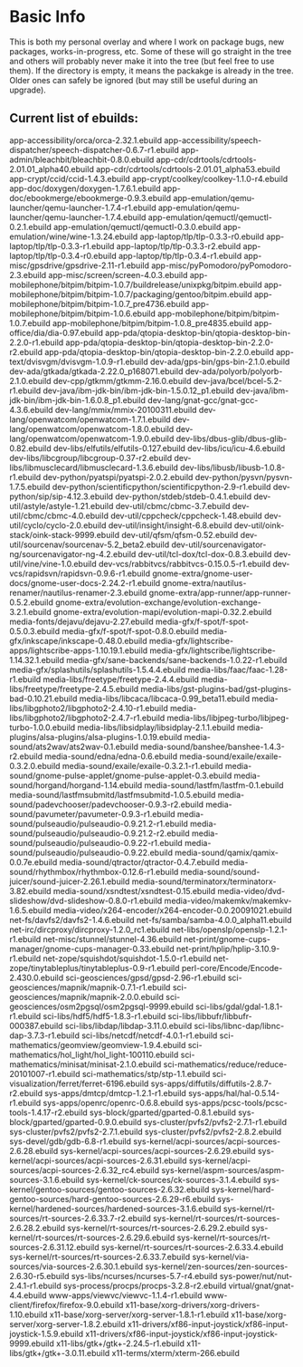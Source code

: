 # Basic Info

This is both my personal overlay and where I work on package bugs, new 
packages, works-in-progress,  etc.  Some of these will go straight in 
the tree and others will probably never make it into the tree (but 
feel free to use them).  If the directory is empty, it means the packakge 
is already in the tree.  Older ones can safely be ignored (but may still 
be useful during an upgrade).

## Current list of ebuilds:

app-accessibility/orca/orca-2.32.1.ebuild
app-accessibility/speech-dispatcher/speech-dispatcher-0.6.7-r1.ebuild
app-admin/bleachbit/bleachbit-0.8.0.ebuild
app-cdr/cdrtools/cdrtools-2.01.01_alpha40.ebuild
app-cdr/cdrtools/cdrtools-2.01.01_alpha53.ebuild
app-crypt/ccid/ccid-1.4.3.ebuild
app-crypt/coolkey/coolkey-1.1.0-r4.ebuild
app-doc/doxygen/doxygen-1.7.6.1.ebuild
app-doc/ebookmerge/ebookmerge-0.9.3.ebuild
app-emulation/qemu-launcher/qemu-launcher-1.7.4-r1.ebuild
app-emulation/qemu-launcher/qemu-launcher-1.7.4.ebuild
app-emulation/qemuctl/qemuctl-0.2.1.ebuild
app-emulation/qemuctl/qemuctl-0.3.0.ebuild
app-emulation/wine/wine-1.3.24.ebuild
app-laptop/tlp/tlp-0.3.3-r0.ebuild
app-laptop/tlp/tlp-0.3.3-r1.ebuild
app-laptop/tlp/tlp-0.3.3-r2.ebuild
app-laptop/tlp/tlp-0.3.4-r0.ebuild
app-laptop/tlp/tlp-0.3.4-r1.ebuild
app-misc/gpsdrive/gpsdrive-2.11-r1.ebuild
app-misc/pyPomodoro/pyPomodoro-2.3.ebuild
app-misc/screen/screen-4.0.3.ebuild
app-mobilephone/bitpim/bitpim-1.0.7/buildrelease/unixpkg/bitpim.ebuild
app-mobilephone/bitpim/bitpim-1.0.7/packaging/gentoo/bitpim.ebuild
app-mobilephone/bitpim/bitpim-1.0.7_pre4736.ebuild
app-mobilephone/bitpim/bitpim-1.0.6.ebuild
app-mobilephone/bitpim/bitpim-1.0.7.ebuild
app-mobilephone/bitpim/bitpim-1.0.8_pre4835.ebuild
app-office/dia/dia-0.97.ebuild
app-pda/qtopia-desktop-bin/qtopia-desktop-bin-2.2.0-r1.ebuild
app-pda/qtopia-desktop-bin/qtopia-desktop-bin-2.2.0-r2.ebuild
app-pda/qtopia-desktop-bin/qtopia-desktop-bin-2.2.0.ebuild
app-text/dvisvgm/dvisvgm-1.0.9-r1.ebuild
dev-ada/gps-bin/gps-bin-2.1.0.ebuild
dev-ada/gtkada/gtkada-2.22.0_p168071.ebuild
dev-ada/polyorb/polyorb-2.1.0.ebuild
dev-cpp/gtkmm/gtkmm-2.16.0.ebuild
dev-java/bcel/bcel-5.2-r1.ebuild
dev-java/ibm-jdk-bin/ibm-jdk-bin-1.5.0.12_p1.ebuild
dev-java/ibm-jdk-bin/ibm-jdk-bin-1.6.0.8_p1.ebuild
dev-lang/gnat-gcc/gnat-gcc-4.3.6.ebuild
dev-lang/mmix/mmix-20100311.ebuild
dev-lang/openwatcom/openwatcom-1.7.1.ebuild
dev-lang/openwatcom/openwatcom-1.8.0.ebuild
dev-lang/openwatcom/openwatcom-1.9.0.ebuild
dev-libs/dbus-glib/dbus-glib-0.82.ebuild
dev-libs/elfutils/elfutils-0.127.ebuild
dev-libs/icu/icu-4.6.ebuild
dev-libs/libcgroup/libcgroup-0.37-r2.ebuild
dev-libs/libmusclecard/libmusclecard-1.3.6.ebuild
dev-libs/libusb/libusb-1.0.8-r1.ebuild
dev-python/pyatspi/pyatspi-2.0.2.ebuild
dev-python/pysvn/pysvn-1.7.5.ebuild
dev-python/scientificpython/scientificpython-2.9-r1.ebuild
dev-python/sip/sip-4.12.3.ebuild
dev-python/stdeb/stdeb-0.4.1.ebuild
dev-util/astyle/astyle-1.21.ebuild
dev-util/cbmc/cbmc-3.7.ebuild
dev-util/cbmc/cbmc-4.0.ebuild
dev-util/cppcheck/cppcheck-1.48.ebuild
dev-util/cyclo/cyclo-2.0.ebuild
dev-util/insight/insight-6.8.ebuild
dev-util/oink-stack/oink-stack-9999.ebuild
dev-util/qfsm/qfsm-0.52.ebuild
dev-util/sourcenav/sourcenav-5.2_beta2.ebuild
dev-util/sourcenavigator-ng/sourcenavigator-ng-4.2.ebuild
dev-util/tcl-dox/tcl-dox-0.8.3.ebuild
dev-util/vine/vine-1.0.ebuild
dev-vcs/rabbitvcs/rabbitvcs-0.15.0.5-r1.ebuild
dev-vcs/rapidsvn/rapidsvn-0.9.6-r1.ebuild
gnome-extra/gnome-user-docs/gnome-user-docs-2.24.2-r1.ebuild
gnome-extra/nautilus-renamer/nautilus-renamer-2.3.ebuild
gnome-extra/app-runner/app-runner-0.5.2.ebuild
gnome-extra/evolution-exchange/evolution-exchange-3.2.1.ebuild
gnome-extra/evolution-mapi/evolution-mapi-0.32.2.ebuild
media-fonts/dejavu/dejavu-2.27.ebuild
media-gfx/f-spot/f-spot-0.5.0.3.ebuild
media-gfx/f-spot/f-spot-0.8.0.ebuild
media-gfx/inkscape/inkscape-0.48.0.ebuild
media-gfx/lightscribe-apps/lightscribe-apps-1.10.19.1.ebuild
media-gfx/lightscribe/lightscribe-1.14.32.1.ebuild
media-gfx/sane-backends/sane-backends-1.0.22-r1.ebuild
media-gfx/splashutils/splashutils-1.5.4.4.ebuild
media-libs/faac/faac-1.28-r1.ebuild
media-libs/freetype/freetype-2.4.4.ebuild
media-libs/freetype/freetype-2.4.5.ebuild
media-libs/gst-plugins-bad/gst-plugins-bad-0.10.21.ebuild
media-libs/libcaca/libcaca-0.99_beta11.ebuild
media-libs/libgphoto2/libgphoto2-2.4.10-r1.ebuild
media-libs/libgphoto2/libgphoto2-2.4.7-r1.ebuild
media-libs/libjpeg-turbo/libjpeg-turbo-1.0.0.ebuild
media-libs/libsidplay/libsidplay-2.1.1.ebuild
media-plugins/alsa-plugins/alsa-plugins-1.0.19.ebuild
media-sound/ats2wav/ats2wav-0.1.ebuild
media-sound/banshee/banshee-1.4.3-r2.ebuild
media-sound/edna/edna-0.6.ebuild
media-sound/exaile/exaile-0.3.2.0.ebuild
media-sound/exaile/exaile-0.3.2.1-r1.ebuild
media-sound/gnome-pulse-applet/gnome-pulse-applet-0.3.ebuild
media-sound/horgand/horgand-1.14.ebuild
media-sound/lastfm/lastfm-0.1.ebuild
media-sound/lastfmsubmitd/lastfmsubmitd-1.0.5.ebuild
media-sound/padevchooser/padevchooser-0.9.3-r2.ebuild
media-sound/pavumeter/pavumeter-0.9.3-r1.ebuild
media-sound/pulseaudio/pulseaudio-0.9.21.2-r1.ebuild
media-sound/pulseaudio/pulseaudio-0.9.21.2-r2.ebuild
media-sound/pulseaudio/pulseaudio-0.9.22-r1.ebuild
media-sound/pulseaudio/pulseaudio-0.9.22.ebuild
media-sound/qamix/qamix-0.0.7e.ebuild
media-sound/qtractor/qtractor-0.4.7.ebuild
media-sound/rhythmbox/rhythmbox-0.12.6-r1.ebuild
media-sound/sound-juicer/sound-juicer-2.26.1.ebuild
media-sound/terminatorx/terminatorx-3.82.ebuild
media-sound/xsndtest/xsndtest-0.15.ebuild
media-video/dvd-slideshow/dvd-slideshow-0.8.0-r1.ebuild
media-video/makemkv/makemkv-1.6.5.ebuild
media-video/x264-encoder/x264-encoder-0.0.20091021.ebuild
net-fs/davfs2/davfs2-1.4.6.ebuild
net-fs/samba/samba-4.0.0_alpha11.ebuild
net-irc/dircproxy/dircproxy-1.2.0_rc1.ebuild
net-libs/openslp/openslp-1.2.1-r1.ebuild
net-misc/stunnel/stunnel-4.36.ebuild
net-print/gnome-cups-manager/gnome-cups-manager-0.33.ebuild
net-print/hplip/hplip-3.10.9-r1.ebuild
net-zope/squishdot/squishdot-1.5.0-r1.ebuild
net-zope/tinytableplus/tinytableplus-0.9-r1.ebuild
perl-core/Encode/Encode-2.430.0.ebuild
sci-geosciences/gpsd/gpsd-2.96-r1.ebuild
sci-geosciences/mapnik/mapnik-0.7.1-r1.ebuild
sci-geosciences/mapnik/mapnik-2.0.0.ebuild
sci-geosciences/osm2pgsql/osm2pgsql-9999.ebuild
sci-libs/gdal/gdal-1.8.1-r1.ebuild
sci-libs/hdf5/hdf5-1.8.3-r1.ebuild
sci-libs/libbufr/libbufr-000387.ebuild
sci-libs/libdap/libdap-3.11.0.ebuild
sci-libs/libnc-dap/libnc-dap-3.7.3-r1.ebuild
sci-libs/netcdf/netcdf-4.0.1-r1.ebuild
sci-mathematics/geomview/geomview-1.9.4.ebuild
sci-mathematics/hol_light/hol_light-100110.ebuild
sci-mathematics/minisat/minisat-2.1.0.ebuild
sci-mathematics/reduce/reduce-20101007-r1.ebuild
sci-mathematics/stp/stp-1.1.ebuild
sci-visualization/ferret/ferret-6196.ebuild
sys-apps/diffutils/diffutils-2.8.7-r2.ebuild
sys-apps/dmtcp/dmtcp-1.2.1-r1.ebuild
sys-apps/hal/hal-0.5.14-r1.ebuild
sys-apps/openrc/openrc-0.6.8.ebuild
sys-apps/pcsc-tools/pcsc-tools-1.4.17-r2.ebuild
sys-block/gparted/gparted-0.8.1.ebuild
sys-block/gparted/gparted-0.9.0.ebuild
sys-cluster/pvfs2/pvfs2-2.7.1-r1.ebuild
sys-cluster/pvfs2/pvfs2-2.7.1.ebuild
sys-cluster/pvfs2/pvfs2-2.8.2.ebuild
sys-devel/gdb/gdb-6.8-r1.ebuild
sys-kernel/acpi-sources/acpi-sources-2.6.28.ebuild
sys-kernel/acpi-sources/acpi-sources-2.6.29.ebuild
sys-kernel/acpi-sources/acpi-sources-2.6.31.ebuild
sys-kernel/acpi-sources/acpi-sources-2.6.32_rc4.ebuild
sys-kernel/aspm-sources/aspm-sources-3.1.6.ebuild
sys-kernel/ck-sources/ck-sources-3.1.4.ebuild
sys-kernel/gentoo-sources/gentoo-sources-2.6.32.ebuild
sys-kernel/hard-gentoo-sources/hard-gentoo-sources-2.6.29-r6.ebuild
sys-kernel/hardened-sources/hardened-sources-3.1.6.ebuild
sys-kernel/rt-sources/rt-sources-2.6.33.7-r2.ebuild
sys-kernel/rt-sources/rt-sources-2.6.28.2.ebuild
sys-kernel/rt-sources/rt-sources-2.6.29.2.ebuild
sys-kernel/rt-sources/rt-sources-2.6.29.6.ebuild
sys-kernel/rt-sources/rt-sources-2.6.31.12.ebuild
sys-kernel/rt-sources/rt-sources-2.6.33.4.ebuild
sys-kernel/rt-sources/rt-sources-2.6.33.7.ebuild
sys-kernel/via-sources/via-sources-2.6.30.1.ebuild
sys-kernel/zen-sources/zen-sources-2.6.30-r5.ebuild
sys-libs/ncurses/ncurses-5.7-r4.ebuild
sys-power/nut/nut-2.4.1-r1.ebuild
sys-process/procps/procps-3.2.8-r2.ebuild
virtual/gnat/gnat-4.4.ebuild
www-apps/viewvc/viewvc-1.1.4-r1.ebuild
www-client/firefox/firefox-9.0.ebuild
x11-base/xorg-drivers/xorg-drivers-1.10.ebuild
x11-base/xorg-server/xorg-server-1.8.1-r1.ebuild
x11-base/xorg-server/xorg-server-1.8.2.ebuild
x11-drivers/xf86-input-joystick/xf86-input-joystick-1.5.9.ebuild
x11-drivers/xf86-input-joystick/xf86-input-joystick-9999.ebuild
x11-libs/gtk+/gtk+-2.24.5-r1.ebuild
x11-libs/gtk+/gtk+-3.0.11.ebuild
x11-terms/xterm/xterm-266.ebuild
